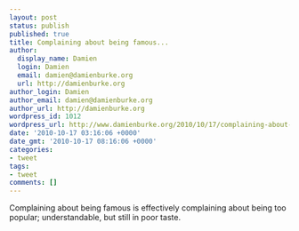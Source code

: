 ```yaml
---
layout: post
status: publish
published: true
title: Complaining about being famous...
author:
  display_name: Damien
  login: Damien
  email: damien@damienburke.org
  url: http://damienburke.org
author_login: Damien
author_email: damien@damienburke.org
author_url: http://damienburke.org
wordpress_id: 1012
wordpress_url: http://www.damienburke.org/2010/10/17/complaining-about-being-famous/
date: '2010-10-17 03:16:06 +0000'
date_gmt: '2010-10-17 08:16:06 +0000'
categories:
- tweet
tags:
- tweet
comments: []
---
```

<p>Complaining about being famous is effectively complaining about being too popular; understandable, but still in poor taste.</p>
